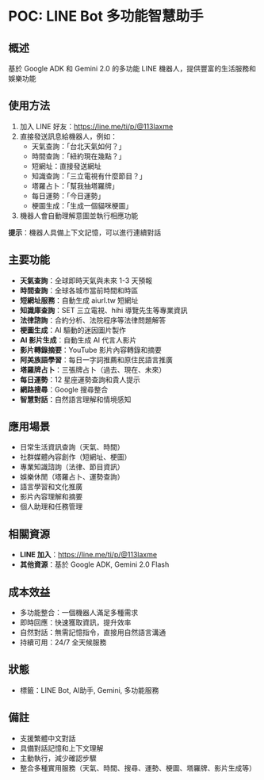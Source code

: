 # POC: LINE Bot 多功能智慧助手

## 概述
基於 Google ADK 和 Gemini 2.0 的多功能 LINE 機器人，提供豐富的生活服務和娛樂功能

## 使用方法
1. 加入 LINE 好友：https://line.me/ti/p/@113laxme
2. 直接發送訊息給機器人，例如：
   - 天氣查詢：「台北天氣如何？」
   - 時間查詢：「紐約現在幾點？」
   - 短網址：直接發送網址
   - 知識查詢：「三立電視有什麼節目？」
   - 塔羅占卜：「幫我抽塔羅牌」
   - 每日運勢：「今日運勢」
   - 梗圖生成：「生成一個貓咪梗圖」
3. 機器人會自動理解意圖並執行相應功能

**提示**：機器人具備上下文記憶，可以進行連續對話

## 主要功能
- **天氣查詢**：全球即時天氣與未來 1-3 天預報
- **時間查詢**：全球各城市當前時間和時區
- **短網址服務**：自動生成 aiurl.tw 短網址
- **知識庫查詢**：SET 三立電視、hihi 導覽先生等專業資訊
- **法律諮詢**：合約分析、法院程序等法律問題解答
- **梗圖生成**：AI 驅動的迷因圖片製作
- **AI 影片生成**：自動生成 AI 代言人影片
- **影片轉錄摘要**：YouTube 影片內容轉錄和摘要
- **阿美族語學習**：每日一字詞推薦和原住民語言推廣
- **塔羅牌占卜**：三張牌占卜（過去、現在、未來）
- **每日運勢**：12 星座運勢查詢和貴人提示
- **網路搜尋**：Google 搜尋整合
- **智慧對話**：自然語言理解和情境感知

## 應用場景
- 日常生活資訊查詢（天氣、時間）
- 社群媒體內容創作（短網址、梗圖）
- 專業知識諮詢（法律、節目資訊）
- 娛樂休閒（塔羅占卜、運勢查詢）
- 語言學習和文化推廣
- 影片內容理解和摘要
- 個人助理和任務管理

## 相關資源
- **LINE 加入**：https://line.me/ti/p/@113laxme
- **其他資源**：基於 Google ADK, Gemini 2.0 Flash

## 成本效益
- 多功能整合：一個機器人滿足多種需求
- 即時回應：快速獲取資訊，提升效率
- 自然對話：無需記憶指令，直接用自然語言溝通
- 持續可用：24/7 全天候服務

## 狀態
- 標籤：LINE Bot, AI助手, Gemini, 多功能服務

## 備註
- 支援繁體中文對話
- 具備對話記憶和上下文理解
- 主動執行，減少確認步驟
- 整合多種實用服務（天氣、時間、搜尋、運勢、梗圖、塔羅牌、影片生成等）
